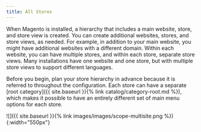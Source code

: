```yaml
---
title: All Stores
---
```


When Magento is installed, a hierarchy that includes a main website, store, and store view is created. You can create additional websites, stores, and store views, as needed. For example, in addition to your main website, you might have additional websites with a different domain. Within each website, you can have multiple stores, and within each store, separate store views. Many installations have one website and one store, but with multiple store views to support different languages.

Before you begin, plan your store hierarchy in advance because it is referred to throughout the configuration. Each store can have a separate [root category]({{ site.baseurl }}{% link catalog/category-root.md %}), which makes it possible to have an entirely different set of main menu options for each store.

![]({{ site.baseurl }}{% link images/images/scope-multisite.png %}){:width="550px"}

